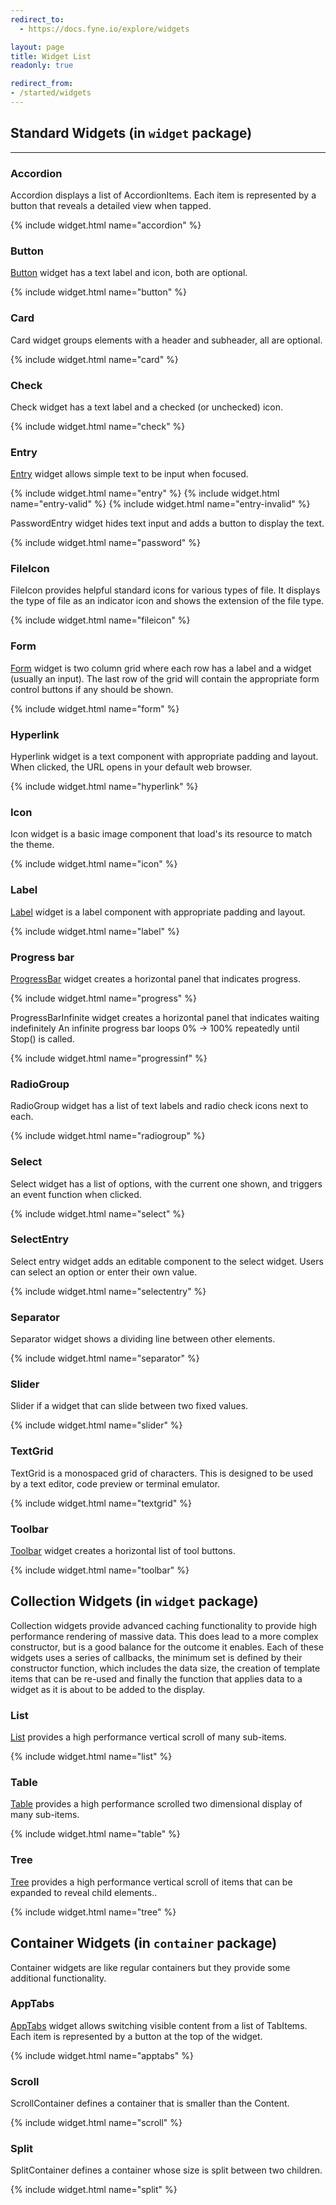 ```yaml
---
redirect_to:
  - https://docs.fyne.io/explore/widgets

layout: page
title: Widget List
readonly: true

redirect_from:
- /started/widgets
---
```

## Standard Widgets (in `widget` package)

---
### Accordion

Accordion displays a list of AccordionItems. Each item is represented by a button that reveals a detailed view when tapped.

{% include widget.html name="accordion" %}

### Button

[Button](/widget/button) widget has a text label and icon, both are optional.

{% include widget.html name="button" %}

### Card

Card widget groups elements with a header and subheader, all are optional.

{% include widget.html name="card" %}

### Check

Check widget has a text label and a checked (or unchecked) icon.

{% include widget.html name="check" %}

### Entry

[Entry](/widget/entry) widget allows simple text to be input when focused.

{% include widget.html name="entry" %}
{% include widget.html name="entry-valid" %}
{% include widget.html name="entry-invalid" %}

PasswordEntry widget hides text input and adds a button to display the text.

{% include widget.html name="password" %}

### FileIcon

FileIcon provides helpful standard icons for various types of file.
It displays the type of file as an indicator icon and shows the extension of the file type.

{% include widget.html name="fileicon" %}

### Form

[Form](/widget/form) widget is two column grid where each row has a label and a widget (usually an input). The last row of the grid will contain the appropriate form control buttons if any should be shown.

{% include widget.html name="form" %}

### Hyperlink

Hyperlink widget is a text component with appropriate padding and layout. When clicked, the URL opens in your default web browser.

{% include widget.html name="hyperlink" %}

### Icon

Icon widget is a basic image component that load's its resource to match the theme.

{% include widget.html name="icon" %}

### Label

[Label](/widget/label) widget is a label component with appropriate padding and layout.

{% include widget.html name="label" %}

### Progress bar

[ProgressBar](/widget/progressbar) widget creates a horizontal panel that indicates progress.

{% include widget.html name="progress" %}

ProgressBarInfinite widget creates a horizontal panel that indicates waiting indefinitely An infinite progress bar loops 0% -> 100% repeatedly until Stop() is called.

{% include widget.html name="progressinf" %}

### RadioGroup

RadioGroup widget has a list of text labels and radio check icons next to each.

{% include widget.html name="radiogroup" %}

### Select

Select widget has a list of options, with the current one shown, and triggers an event function when clicked.

{% include widget.html name="select" %}

### SelectEntry

Select entry widget adds an editable component to the select widget.
Users can select an option or enter their own value.

{% include widget.html name="selectentry" %}

### Separator

Separator widget shows a dividing line between other elements.

{% include widget.html name="separator" %}

### Slider

Slider if a widget that can slide between two fixed values.

{% include widget.html name="slider" %}

### TextGrid

TextGrid is a monospaced grid of characters. This is designed to be used by a text editor, code preview or terminal emulator.

{% include widget.html name="textgrid" %}

### Toolbar

[Toolbar](/widget/toolbar) widget creates a horizontal list of tool buttons.

{% include widget.html name="toolbar" %}


## Collection Widgets (in `widget` package)

Collection widgets provide advanced caching functionality to provide high performance rendering of massive data. This does lead to a more complex constructor,
but is a good balance for the outcome it enables.
Each of these widgets uses a series of callbacks, the minimum set is defined by their constructor function, which includes the data size, the creation of template items that can be re-used and finally the function that applies data to a widget as it is about to be added to the display.

### List

[List](/collection/list) provides a high performance vertical scroll of many sub-items.

{% include widget.html name="list" %}

### Table

[Table](/collection/table) provides a high performance scrolled two dimensional display of many sub-items.

{% include widget.html name="table" %}

### Tree

[Tree](/collection/tree) provides a high performance vertical scroll of items that can be expanded to reveal child elements..

{% include widget.html name="tree" %}


## Container Widgets (in `container` package)

Container widgets are like regular containers but they provide some additional functionality.

### AppTabs

[AppTabs](/container/apptabs) widget allows switching visible content from a list of TabItems. Each item is represented by a button at the top of the widget.

{% include widget.html name="apptabs" %}

### Scroll

ScrollContainer defines a container that is smaller than the Content.

{% include widget.html name="scroll" %}

### Split

SplitContainer defines a container whose size is split between two children.

{% include widget.html name="split" %}
